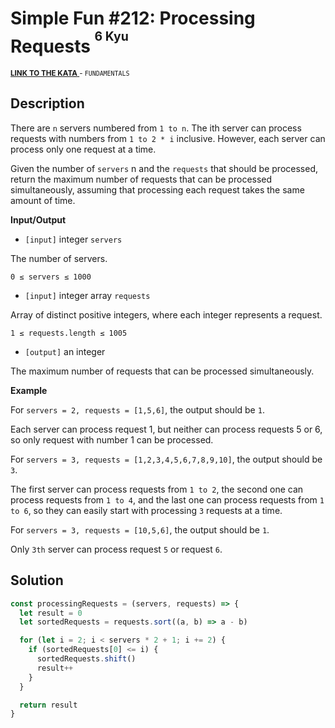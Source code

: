 <h1>Simple Fun #212: Processing Requests <sup><sup>6 Kyu</sup></sup></h1>

<sup>
  <a href="https://www.codewars.com/kata/58fff93c31c24ad198000080">
    <strong>LINK TO THE KATA</strong>
  </a> - <code>FUNDAMENTALS</code>
</sup>

## Description

There are `n` servers numbered from `1 to n`. The ith server can process requests with numbers from `1 to 2 * i` inclusive. However, each server can process only one request at a time.

Given the number of `servers` n and the `requests` that should be processed, return the maximum number of requests that can be processed simultaneously, assuming that processing each request takes the same amount of time.

**Input/Output**

- `[input]` integer `servers`

The number of servers.

`0 ≤ servers ≤ 1000`

- `[input]` integer array `requests`

Array of distinct positive integers, where each integer represents a request.

`1 ≤ requests.length ≤ 1005`

- `[output]` an integer

The maximum number of requests that can be processed simultaneously.

**Example**

For `servers = 2, requests = [1,5,6]`, the output should be `1`.

Each server can process request 1, but neither can process requests 5 or 6, so only request with number 1 can be processed.

For `servers = 3, requests = [1,2,3,4,5,6,7,8,9,10]`, the output should be `3`.

The first server can process requests from `1 to 2`, the second one can process requests from `1 to 4`, and the last one can process requests from `1 to 6`, so they can easily start with processing `3` requests at a time.

For `servers = 3, requests = [10,5,6]`, the output should be `1`.

Only `3th` server can process request `5` or request `6`.

## Solution

```javascript
const processingRequests = (servers, requests) => {
  let result = 0
  let sortedRequests = requests.sort((a, b) => a - b)

  for (let i = 2; i < servers * 2 + 1; i += 2) {
    if (sortedRequests[0] <= i) {
      sortedRequests.shift()
      result++
    }
  }

  return result
}
```
